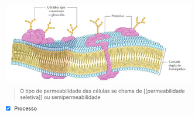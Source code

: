 ![](Imagens/paste-7422a853b2c840f932609505094db8c0701a691f.jpg)

> O tipo de permeabilidade das células se chama de [[permeabilidade seletiva]] ou semipermeabilidade	

- [x] Processo 
